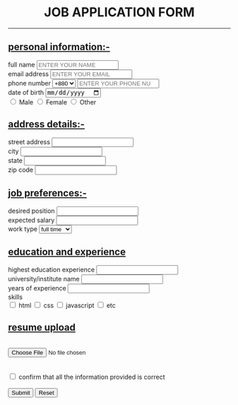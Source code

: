 <!DOCTYPE html>

<html lang="en">
<head>
    <title> creating job </title>
    <meta charset="UTF-8">

</head>

<body>
    <form action="#" method="post">

<h1 style="text-align: center;"> JOB APPLICATION FORM </h1>
<hr>
<h2> <u> personal information:-</u> </h2>
<label for="user_name">full name</label>
<input type="text" id="user_name" name="user_name" placeholder="ENTER YOUR NAME" required>
<br>
<label for="email">email address</label>
<input type="email" id="email" name="email" placeholder="ENTER YOUR EMAIL" required>
<br>
<label for="phone">phone number </label>
<select name="code">
    <option value="+880">+880</option>
    <option value="+971">+971</option>
    <option value="+44">+44</option>
</select>
<input type="number" id="phone" name="phone" placeholder="ENTER YOUR PHONE NUMBER" required> 
<br>
<label for="dob">date of birth</label>
<input type="date" id="dob" name="dob" required>
<br>
<input type="radio" id="male" name="gender" value="male">
<label for="male">Male</label>
<input type="radio" id="female" name="gender" value="female" >
<label for="female">Female</label>
<input type="radio" id="other" name="gender" value="other">
<label for="other">Other</label>
<br>
<h2><u>address details:-</u></h2>
<label for="street">street address</label>
<input type="text" id="street" name="street">
<br>
<label for="ct">city</label>
<input type="text" id="ct" name="ct">
<br>
<label for="state">state</label>
<input type="text" id="state" name="state">
<br>
<label for="zip">zip code</label>
<input type="number" name="zip" id="zip">
<br>
<h2><u>job preferences:-</u></h2>
<label for="dp">desired position</label>
<input type="text" name="dp" id="dp">
<br>
<label for="es">expected salary</label>
<input type="number" id="es" name="es"><BR>
<label for="work_type">work type</label>
<select name="work_type" id="work_type" > 
<option value="full-time">full time</option>
<option value="part-time">part time</option>
<option value="remote">remote</option>

</select>
<br>
<h2><u>education and experience</u></h2>
<label for="edu"> highest education experience</label>
<input list="edu" id="edu" name="education">
<datalist id="edu">
<option value="jsc">jsc</option>
<option value="ssc">ssc</option>
<option value="hsc">hsc</option>
<option value="etc">etc</option>
</datalist>
<br>
<label for="uni">university/institute name</label>
<input type="text" id="uni" name="uni">
<br>
<label for="yoe">years of experience</label>
<input type="number" id="yoe" name="yoe">
<br>
<label for="skill">skills</label><br>
<input type="checkbox" name="skills" id="html">
<label for="html">html</label>
<input type="checkbox" name="css" id="css">
<label for="css">css</label>
<input type="checkbox" name="skills" id="javascript">
<label for="javascript">javascript</label>
<input type="checkbox" name="skills" id="etc">
<label for="etc">etc</label>

<br>
<h2><u>resume upload</u></h2>
<br>
<input type="file" name="resume" id="resume">
<br>
<br>
<br>
<input type="checkbox" name="correction" id="correction" required>
<label for="correction">confirm that all the information provided is correct</label>
<br>
<br>
<input type="submit">
<input type="reset">
    </form>








</body>


</html>
